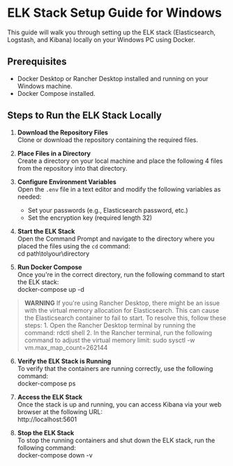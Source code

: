 # ELK Stack Setup Guide for Windows

This guide will walk you through setting up the ELK stack (Elasticsearch, Logstash, and Kibana) locally on your Windows PC using Docker.

## Prerequisites
- Docker Desktop or Rancher Desktop installed and running on your Windows machine.
- Docker Compose installed.

## Steps to Run the ELK Stack Locally

1. **Download the Repository Files**  
   Clone or download the repository containing the required files.

2. **Place Files in a Directory**  
   Create a directory on your local machine and place the following 4 files from the repository into that directory.

3. **Configure Environment Variables**  
   Open the `.env` file in a text editor and modify the following variables as needed:  
   - Set your passwords (e.g., Elasticsearch password, etc.)
   - Set the encryption key (required length 32)

4. **Start the ELK Stack**  
   Open the Command Prompt and navigate to the directory where you placed the files using the `cd` command:  
     cd path\to\your\directory
   
5. **Run Docker Compose**  
   Once you're in the correct directory, run the following command to start the ELK stack:  
     docker-compose up -d
   
>   **WARNING**
>  If you're using Rancher Desktop, there might be an issue with the virtual memory allocation for Elasticsearch.
>   This can cause the Elasticsearch container to fail to start. To resolve this, follow these steps:
>      1. Open the Rancher Desktop terminal by running the command:
>          rdctl shell
>      2. In the Rancher terminal, run the following command to adjust the virtual memory limit:
>         sudo sysctl -w vm.max_map_count=262144

6. **Verify the ELK Stack is Running**  
   To verify that the containers are running correctly, use the following command:  
     docker-compose ps

7. **Access the ELK Stack**  
   Once the stack is up and running, you can access Kibana via your web browser at the following URL:  
     http://localhost:5601
   
8. **Stop the ELK Stack**  
   To stop the running containers and shut down the ELK stack, run the following command:  
     docker-compose down -v


